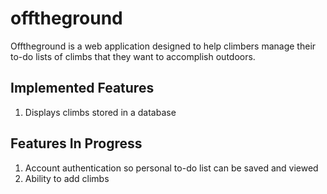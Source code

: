 # offtheground

Offtheground is a web application designed to help climbers manage their to-do lists of climbs that they want to accomplish outdoors.

## Implemented Features
1. Displays climbs stored in a database 

## Features In Progress
1. Account authentication so personal to-do list can be saved and viewed
2. Ability to add climbs
